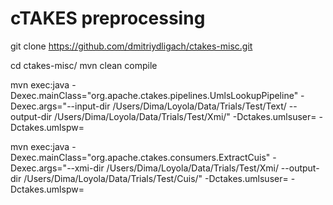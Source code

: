 # cTAKES preprocessing

git clone https://github.com/dmitriydligach/ctakes-misc.git

cd ctakes-misc/
mvn clean compile

mvn exec:java -Dexec.mainClass="org.apache.ctakes.pipelines.UmlsLookupPipeline" -Dexec.args="--input-dir /Users/Dima/Loyola/Data/Trials/Test/Text/ --output-dir /Users/Dima/Loyola/Data/Trials/Test/Xmi/" -Dctakes.umlsuser=<user name> -Dctakes.umlspw=<pwd>

mvn exec:java -Dexec.mainClass="org.apache.ctakes.consumers.ExtractCuis" -Dexec.args="--xmi-dir /Users/Dima/Loyola/Data/Trials/Test/Xmi/ --output-dir /Users/Dima/Loyola/Data/Trials/Test/Cuis/" -Dctakes.umlsuser=<user name> -Dctakes.umlspw=<pwd>
